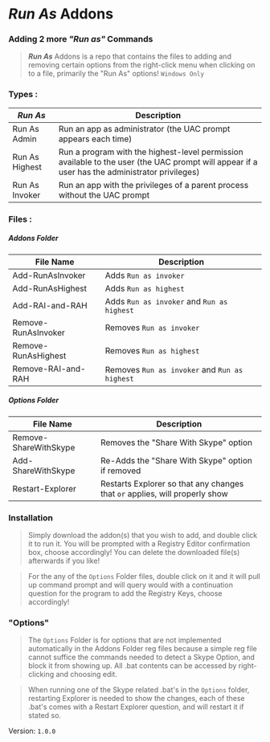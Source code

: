 # ___Run As___ Addons

### Adding 2 more _"Run as"_ Commands
> ___Run As___ Addons is a repo that contains the files to adding and removing certain options from the right-click menu when clicking on to a file, primarily the "Run As" options!
> `Windows Only`

### Types :
| _Run As_ | Description |
| - | - |
| Run As Admin | Run an app as administrator (the UAC prompt appears each time) |
| Run As Highest | Run a program with the highest-level permission available to the user (the UAC prompt will appear if a user has the administrator privileges) |
| Run As Invoker | Run an app with the privileges of a parent process without the UAC prompt |
 
### Files :

##### Addons Folder
| File Name | Description |
| - | - |
| Add-RunAsInvoker | Adds `Run as invoker` |
| Add-RunAsHighest | Adds `Run as highest` |
| Add-RAI-and-RAH | Adds `Run as invoker` and `Run as highest` |
| Remove-RunAsInvoker | Removes `Run as invoker` |
| Remove-RunAsHighest | Removes `Run as highest` |
| Remove-RAI-and-RAH | Removes `Run as invoker` and `Run as highest` |

##### Options Folder
| File Name | Description |
| - | - |
| Remove-ShareWithSkype | Removes the "Share With Skype" option |
| Add-ShareWithSkype |Re-Adds the "Share With Skype" option if removed |
| Restart-Explorer | Restarts Explorer so that any changes that `` or `` applies, will properly show |

### Installation
> Simply download the addon(s) that you wish to add, and double click it to run it.
> You will be prompted with a Registry Editor confirmation box, choose accordingly!
> You can delete the downloaded file(s) afterwards if you like!

> For the any of the `Options` Folder files, double click on it and it will pull up command
> prompt and will query would with a continuation question for the program to add the 
> Registry Keys, choose accordingly!

### "Options"
> The `Options` Folder is for options that are not implemented automatically in the Addons
> Folder reg files because a simple reg file cannot suffice the commands needed to detect 
> a Skype Option, and block it from showing up. All .bat contents can be accessed 
> by right-clicking and choosing edit.

> When running one of the Skype related .bat's in the `Options` folder, restarting Explorer
> is needed to show the changes, each of these .bat's comes with a Restart Explorer
> question, and will restart it if stated so.

Version: `1.0.0`
